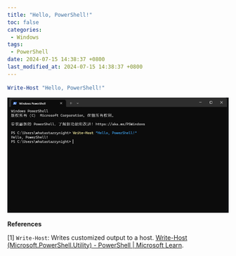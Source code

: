 ```yaml
---
title: "Hello, PowerShell!"
toc: false
categories:
 - Windows
tags:
 - PowerShell
date: 2024-07-15 14:38:37 +0800
last_modified_at: 2024-07-15 14:38:37 +0800
---
```


```powershell
Write-Host "Hello, PowerShell!"
```

<img src="https://raw.githubusercontent.com/HelloWorld-1017/blog-images/main/imgs/202407151440868.png" alt="image-20240715144005779"  />

**References**

[1] `Write-Host`: Writes customized output to a host. [Write-Host (Microsoft.PowerShell.Utility) - PowerShell \| Microsoft Learn](https://learn.microsoft.com/en-us/powershell/module/microsoft.powershell.utility/write-host?view=powershell-7.4).